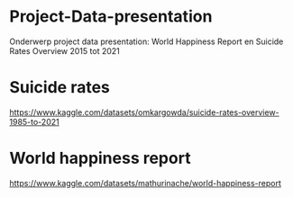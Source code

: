 # Project-Data-presentation
Onderwerp project data presentation: World Happiness Report en Suicide Rates Overview 2015 tot 2021

# Suicide rates
https://www.kaggle.com/datasets/omkargowda/suicide-rates-overview-1985-to-2021

# World happiness report
https://www.kaggle.com/datasets/mathurinache/world-happiness-report
